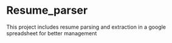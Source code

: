 # Resume_parser
This project includes resume parsing and extraction in a google spreadsheet for better management
